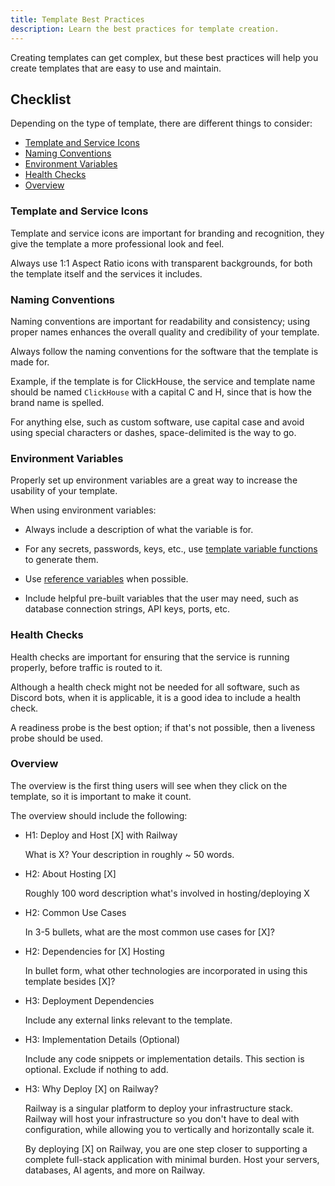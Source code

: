```yaml
---
title: Template Best Practices
description: Learn the best practices for template creation.
---
```


Creating templates can get complex, but these best practices will help you create templates that are easy to use and maintain.

## Checklist

Depending on the type of template, there are different things to consider:

- [Template and Service Icons](#template-and-service-icons)
- [Naming Conventions](#naming-conventions)
- [Environment Variables](#environment-variables)
- [Health Checks](#health-checks)
- [Overview](#overview)

### Template and Service Icons

Template and service icons are important for branding and recognition, they give the template a more professional look and feel.

Always use 1:1 Aspect Ratio icons with transparent backgrounds, for both the template itself and the services it includes.

### Naming Conventions

Naming conventions are important for readability and consistency; using proper names enhances the overall quality and credibility of your template.

Always follow the naming conventions for the software that the template is made for.

Example, if the template is for ClickHouse, the service and template name should be named `ClickHouse` with a capital C and H, since that is how the brand name is spelled.

For anything else, such as custom software, use capital case and avoid using special characters or dashes, space-delimited is the way to go.

### Environment Variables

Properly set up environment variables are a great way to increase the usability of your template.

When using environment variables:

- Always include a description of what the variable is for.

- For any secrets, passwords, keys, etc., use [template variable functions](/guides/create#template-variable-functions) to generate them.

- Use [reference variables](/guides/variables#referencing-another-services-variable) when possible.

- Include helpful pre-built variables that the user may need, such as database connection strings, API keys, ports, etc.

### Health Checks

Health checks are important for ensuring that the service is running properly, before traffic is routed to it.

Although a health check might not be needed for all software, such as Discord bots, when it is applicable, it is a good idea to include a health check.

A readiness probe is the best option; if that's not possible, then a liveness probe should be used.

### Overview

The overview is the first thing users will see when they click on the template, so it is important to make it count.

The overview should include the following:

- H1: Deploy and Host [X] with Railway

    What is X? Your description in roughly ~ 50 words.

- H2: About Hosting [X]

    Roughly 100 word description what's involved in hosting/deploying X

- H2: Common Use Cases

    In 3-5 bullets, what are the most common use cases for [X]?

- H2: Dependencies for [X] Hosting

    In bullet form, what other technologies are incorporated in using this template besides [X]?

- H3: Deployment Dependencies

    Include any external links relevant to the template.

- H3: Implementation Details (Optional)

    Include any code snippets or implementation details. This section is optional. Exclude if nothing to add.

- H3: Why Deploy [X] on Railway?

    Railway is a singular platform to deploy your infrastructure stack. Railway will host your infrastructure so you don't have to deal with configuration, while allowing you to vertically and horizontally scale it.

    By deploying [X] on Railway, you are one step closer to supporting a complete full-stack application with minimal burden. Host your servers, databases, AI agents, and more on Railway.




